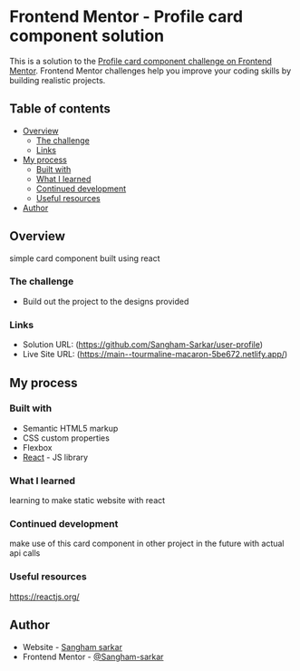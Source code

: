 # Frontend Mentor - Profile card component solution

This is a solution to the [Profile card component challenge on Frontend Mentor](https://www.frontendmentor.io/challenges/profile-card-component-cfArpWshJ). Frontend Mentor challenges help you improve your coding skills by building realistic projects. 

## Table of contents

- [Overview](#overview)
  - [The challenge](#the-challenge)
  - [Links](#links)
- [My process](#my-process)
  - [Built with](#built-with)
  - [What I learned](#what-i-learned)
  - [Continued development](#continued-development)
  - [Useful resources](#useful-resources)
- [Author](#author)

## Overview

simple card component built using react

### The challenge

- Build out the project to the designs provided

### Links

- Solution URL: (https://github.com/Sangham-Sarkar/user-profile)
- Live Site URL: (https://main--tourmaline-macaron-5be672.netlify.app/)

## My process

### Built with

- Semantic HTML5 markup
- CSS custom properties
- Flexbox
- [React](https://reactjs.org/) - JS library

### What I learned

learning to make static website with react

### Continued development

make use of this card component in other project in the future with actual api calls 

### Useful resources

https://reactjs.org/

## Author

- Website - [Sangham sarkar](https://main--tourmaline-macaron-5be672.netlify.app/)
- Frontend Mentor - [@Sangham-sarkar](https://www.frontendmentor.io/profile/Sangham-Sarkar)